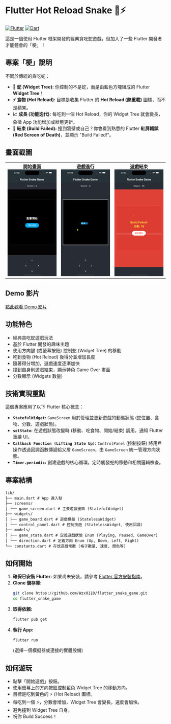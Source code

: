 # Flutter Hot Reload Snake 🐍⚡️

[![Flutter](https://img.shields.io/badge/Flutter-Framework-blue?logo=flutter)](https://flutter.dev)
[![Dart](https://img.shields.io/badge/Dart-Language-blue?logo=dart)](https://dart.dev)

這是一個使用 Flutter 框架開發的經典貪吃蛇遊戲，但加入了一些 Flutter 開發者才能體會的「梗」！

## 專案「梗」說明

不同於傳統的貪吃蛇：

*   **🐍 蛇 (Widget Tree):** 你控制的不是蛇，而是由藍色方塊組成的 Flutter **Widget Tree**！
*   **⚡️ 食物 (Hot Reload):** 目標是收集 Flutter 的 **Hot Reload (熱重載)** 圖標，而不是蘋果。
*   **📈 成長 (功能迭代):** 每吃到一個 Hot Reload，你的 Widget Tree 就會變長，象徵 App 功能增加或狀態更新。
*   **🧱 結束 (Build Failed):** 撞到牆壁或自己？你會看到熟悉的 Flutter **紅屏錯誤 (Red Screen of Death)**，並顯示 "Build Failed!"。

## 畫面截圖

<table>
  <tr>
    <td align="center">
      <b>開始畫面</b><br>
      <img src="assets/開始畫面.png" alt="開始畫面" width="250">
    </td>
    <td align="center">
      <b>遊戲進行</b><br>
      <img src="assets/遊戲進行.png" alt="遊戲進行" width="250">
    </td>
    <td align="center">
      <b>遊戲結束</b><br>
      <img src="assets/結束畫面.png" alt="遊戲結束" width="250">
    </td>
  </tr>
</table>

## Demo 影片
[點此觀看 Demo 影片](https://streamable.com/bdwppo)

## 功能特色

*   經典貪吃蛇遊戲玩法
*   基於 Flutter 開發的趣味主題
*   使用方向鍵 (或螢幕按鈕) 控制蛇 (Widget Tree) 的移動
*   吃到食物 (Hot Reload) 後得分並增加長度
*   隨著得分增加，遊戲速度逐漸加快 
*   撞到自身則遊戲結束，顯示特色 Game Over 畫面
*   分數顯示 (Widgets 數量)

## 技術實現重點

這個專案應用了以下 Flutter 核心概念：

*   **`StatefulWidget`:** `GameScreen` 用於管理並更新遊戲的動態狀態 (蛇位置、食物、分數、遊戲狀態)。
*   **`setState`:** 在遊戲狀態改變時 (移動、吃食物、開始/結束) 調用，通知 Flutter 重繪 UI。
*   **`Callback Function (Lifting State Up)`:** `ControlPanel` (控制按鈕) 將用戶操作透過回調函數傳遞給父層 `GameScreen`，由 `GameScreen` 統一管理方向狀態。
*   **`Timer.periodic`:** 創建遊戲的核心循環，定時觸發蛇的移動和相關邏輯檢查。

## 專案結構
```text
lib/
├── main.dart # App 進入點
├── screens/
│ └── game_screen.dart # 主要遊戲畫面 (StatefulWidget)
├── widgets/
│ ├── game_board.dart # 遊戲棋盤 (StatelessWidget)
│ └── control_panel.dart # 控制按鈕 (StatelessWidget, 使用回調)
├── models/
│ ├── game_state.dart # 定義遊戲狀態 Enum (Playing, Paused, GameOver)
│ └── direction.dart # 定義方向 Enum (Up, Down, Left, Right)
└── constants.dart # 存放遊戲常數 (格子數量, 速度, 顏色等)
```

## 如何開始

1.  **確保已安裝 Flutter:** 如果尚未安裝，請參考 [Flutter 官方安裝指南](https://flutter.dev/docs/get-started/install)。
2.  **Clone 儲存庫:**
    ```bash
    git clone https://github.com/Wzx0110/flutter_snake_game.git
    cd flutter_snake_game
    ```
3.  **取得依賴:**
    ```bash
    flutter pub get
    ```
4.  **執行 App:**
    ```bash
    flutter run
    ```
    (選擇一個模擬器或連接的實體設備)

## 如何遊玩

*   點擊「開始遊戲」按鈕。
*   使用螢幕上的方向按鈕控制藍色 Widget Tree 的移動方向。
*   目標是吃到黃色的 ⚡️ (Hot Reload) 圖標。
*   每吃到一個 ⚡️，分數會增加，Widget Tree 會變長，速度會加快。
*   避免撞到 Widget Tree 自身。
*   祝你 Build Success！


